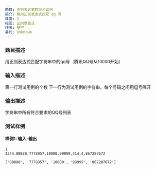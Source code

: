 ```yaml
---
题目: 正则表达式的综合运用
简介: 使用正则表达式匹配 qq 号
难度: 3
标签: 正则表达式
作者: 黎宇
慕码: Unknown
---
```


### 题目描述

用正则表达式匹配字符串中的qq号（腾讯QQ号从10000开始）

### 输入描述

第一行测试用例的个数
下一行为测试用例的字符串，每个号码之间用逗号隔开

### 输出描述

字符串中所有符合要求的QQ号列表

### 测试样例

#### 样例1: 输入-输出

```
1
3344,88888,7778957,10000,99999,414,4,867287672
```

```
['88888', '7778957', '10000', '99999', '867287672']
```



